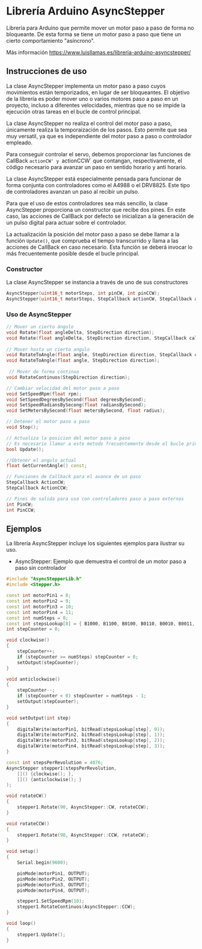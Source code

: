 # Librería Arduino AsyncStepper
Librería para Arduino que permite mover un motor paso a paso de forma no bloqueante. De esta forma se tiene un motor paso a paso que tiene un cierto comportamiento "asíncrono".

Más información https://www.luisllamas.es/libreria-arduino-asyncstepper/

## Instrucciones de uso
La clase AsyncStepper implementa un motor paso a paso cuyos movimientos están temporizados, en lugar de ser bloqueantes. El objetivo de la librería es poder mover uno o varios motores paso a paso en un proyecto, incluso a diferentes velocidades, mientras que no se impide la ejecución otras tareas en el bucle de control principal.

La clase AsyncStepper no realiza el control del motor paso a paso, únicamente realiza la temporaización de los pasos. Esto permite que sea muy versatil, ya que es independiente del motor paso a paso o controlador empleado.

Para conseguir controlar el servo, debemos proporcionar las funciones de CallBack `actionCW' y `actionCCW` que contangan, respectivamente, el código necesario para avanzar un paso en sentido horario y anti horario. 

La clase AsyncStepper está especialmente pensada para funcionar de forma conjunta con controladores como el A4988 o el DRV8825. Este tipo de controladores avanzan un paso al recibir un pulso.

Para que el uso de estos controladores sea más sencillo, la clase AsyncStepper proporciona un constructor que recibe dos pines. En este caso, las acciones de CallBack por defecto se inicializan a la generación de un pulso digital para actuar sobre el controlador.

La actualización la posición del motor paso a paso se debe llamar a la función `Update()`, que comprueba el tiempo transcurrido y llama a las acciones de CallBack en caso necesario. Esta función se deberá invocar lo más frecuentemente posible desde el bucle principal.


### Constructor
La clase AsyncStepper se instancia a través de uno de sus constructores
```c++
AsyncStepper(uint16_t motorSteps, int pinCW, int pinCCW);
AsyncStepper(uint16_t motorSteps, StepCallback actionCW, StepCallback actionCCW);
```

### Uso de AsyncStepper
```c++
// Mover un cierto ángulo
void Rotate(float angleDelta, StepDirection direction);
void Rotate(float angleDelta, StepDirection direction, StepCallback callback);
  
// Mover hasta un cierto angulo
void RotateToAngle(float angle, StepDirection direction, StepCallback callback);
void RotateToAngle(float angle, StepDirection direction);
 
 // Mover de forma continua
void RotateContinuos(StepDirection direction);

// Cambiar velocidad del motor paso a paso
void SetSpeedRpm(float rpm);
void SetSpeedDegreesBySecond(float degreesBySecond);
void SetSpeedRadiansBySecong(float radiansBySecond);
void SetMetersBySecond(float metersBySecond, float radius);

// Detener el motor paso a paso
void Stop();

// Actualiza la posicion del motor paso a paso
// Es necesario llamar a este metodo frecuentemente desde el bucle principal
bool Update();

//Obtener el angulo actual
float GetCurrentAngle() const;

// Funciones de Callback para el avance de un paso
StepCallback ActionCW;
StepCallback ActionCCW;

// Pines de salida para uso con controladores paso a paso externos
int PinCW;
int PinCCW;
```

## Ejemplos
La librería AsyncStepper incluye los siguientes ejemplos para ilustrar su uso.

* AsyncStepper: Ejemplo que demuestra el control de un motor paso a paso sin controlador

```c++
#include "AsyncStepperLib.h"
#include <Stepper.h>

const int motorPin1 = 8;  
const int motorPin2 = 9;  
const int motorPin3 = 10; 
const int motorPin4 = 11; 
const int numSteps = 8;
const int stepsLookup[8] = { B1000, B1100, B0100, B0110, B0010, B0011, B0001, B1001 };
int stepCounter = 0; 

void clockwise()
{
	stepCounter++;
	if (stepCounter >= numSteps) stepCounter = 0;
	setOutput(stepCounter);
}

void anticlockwise()
{
	stepCounter--;
	if (stepCounter < 0) stepCounter = numSteps - 1;
	setOutput(stepCounter);
}

void setOutput(int step)
{
	digitalWrite(motorPin1, bitRead(stepsLookup[step], 0));
	digitalWrite(motorPin2, bitRead(stepsLookup[step], 1));
	digitalWrite(motorPin3, bitRead(stepsLookup[step], 2));
	digitalWrite(motorPin4, bitRead(stepsLookup[step], 3));
}

const int stepsPerRevolution = 4076;
AsyncStepper stepper1(stepsPerRevolution,
	[]() {clockwise(); },
	[]() {anticlockwise(); }
);

void rotateCW()
{
	stepper1.Rotate(90, AsyncStepper::CW, rotateCCW);
}

void rotateCCW()
{
	stepper1.Rotate(90, AsyncStepper::CCW, rotateCW);
}

void setup()
{
	Serial.begin(9600);

	pinMode(motorPin1, OUTPUT);
	pinMode(motorPin2, OUTPUT);
	pinMode(motorPin3, OUTPUT);
	pinMode(motorPin4, OUTPUT);

	stepper1.SetSpeedRpm(10);
	stepper1.RotateContinuos(AsyncStepper::CCW);
}

void loop()
{
	stepper1.Update();
}
```
